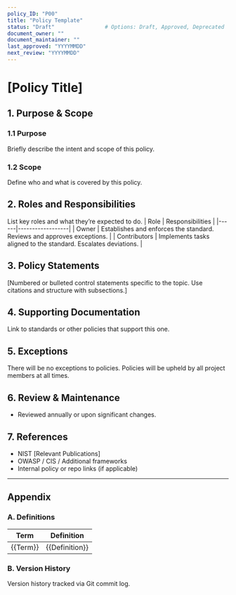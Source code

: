 ```yaml
---
policy_ID: "P00"
title: "Policy Template"
status: "Draft"                # Options: Draft, Approved, Deprecated
document_owner: ""
document_maintainer: ""
last_approved: "YYYYMMDD"
next_review: "YYYYMMDD"
---
```


# [Policy Title]

## 1. Purpose & Scope

### 1.1 Purpose
Briefly describe the intent and scope of this policy.

### 1.2 Scope
Define who and what is covered by this policy.

## 2. Roles and Responsibilities
List key roles and what they’re expected to do.
| Role | Responsibilities |
|------|------------------|
| Owner | Establishes and enforces the standard. Reviews and approves exceptions. |
| Contributors | Implements tasks aligned to the standard. Escalates deviations. |

## 3. Policy Statements
[Numbered or bulleted control statements specific to the topic. Use citations and structure with subsections.]

## 4. Supporting Documentation
Link to standards or other policies that support this one.

## 5. Exceptions
There will be no exceptions to policies. Policies will be upheld by all project members at all times.

## 6. Review & Maintenance
* Reviewed annually or upon significant changes.

## 7. References
- NIST [Relevant Publications]  
- OWASP / CIS / Additional frameworks  
- Internal policy or repo links (if applicable)

---

## Appendix

### A. Definitions
| Term | Definition |
|------|------------|
| {{Term}} | {{Definition}} |

### B. Version History
Version history tracked via Git commit log.


